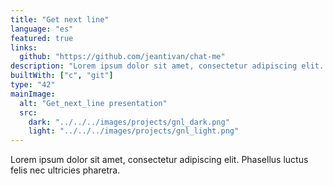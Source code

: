 ```yaml
---
title: "Get next line"
language: "es"
featured: true
links:
  github: "https://github.com/jeantivan/chat-me"
description: "Lorem ipsum dolor sit amet, consectetur adipiscing elit. Phasellus luctus felis nec ultricies pharetra."
builtWith: ["c", "git"]
type: "42"
mainImage:
  alt: "Get_next_line presentation"
  src:
    dark: "../../../images/projects/gnl_dark.png"
    light: "../../../images/projects/gnl_light.png"
---
```


Lorem ipsum dolor sit amet, consectetur adipiscing elit. Phasellus luctus felis nec ultricies pharetra.
